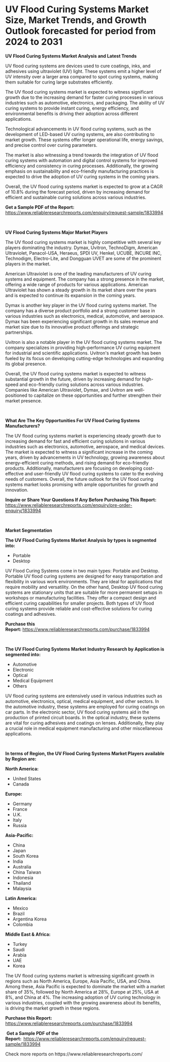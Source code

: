 <p><h1>UV Flood Curing Systems Market Size, Market Trends, and Growth Outlook forecasted for period from 2024 to 2031</h1></p><p><strong>UV Flood Curing Systems Market Analysis and Latest Trends</strong></p>
<p><p>UV flood curing systems are devices used to cure coatings, inks, and adhesives using ultraviolet (UV) light. These systems emit a higher level of UV intensity over a larger area compared to spot curing systems, making them suitable for curing large substrates efficiently.</p><p>The UV flood curing systems market is expected to witness significant growth due to the increasing demand for faster curing processes in various industries such as automotive, electronics, and packaging. The ability of UV curing systems to provide instant curing, energy efficiency, and environmental benefits is driving their adoption across different applications.</p><p>Technological advancements in UV flood curing systems, such as the development of LED-based UV curing systems, are also contributing to market growth. These systems offer longer operational life, energy savings, and precise control over curing parameters.</p><p>The market is also witnessing a trend towards the integration of UV flood curing systems with automation and digital control systems for improved efficiency and consistency in curing processes. Additionally, the growing emphasis on sustainability and eco-friendly manufacturing practices is expected to drive the adoption of UV curing systems in the coming years.</p><p>Overall, the UV flood curing systems market is expected to grow at a CAGR of 10.8% during the forecast period, driven by increasing demand for efficient and sustainable curing solutions across various industries.</p></p>
<p><strong>Get a Sample PDF of the Report:&nbsp;</strong> <a href="https://www.reliableresearchreports.com/enquiry/request-sample/1833994">https://www.reliableresearchreports.com/enquiry/request-sample/1833994</a></p>
<p>&nbsp;</p>
<p><strong>UV Flood Curing Systems Major Market Players</strong></p>
<p><p>The UV flood curing systems market is highly competitive with several key players dominating the industry. Dymax, Uvitron, TechnoDigm, American Ultraviolet, Panacol-USA, Heraeus, SPDI UV, Henkel, UCUBE, INCURE INC, Technodigm, Electro-Lite, and Dongguan UVET are some of the prominent players in the market.</p><p>American Ultraviolet is one of the leading manufacturers of UV curing systems and equipment. The company has a strong presence in the market, offering a wide range of products for various applications. American Ultraviolet has shown a steady growth in its market share over the years and is expected to continue its expansion in the coming years.</p><p>Dymax is another key player in the UV flood curing systems market. The company has a diverse product portfolio and a strong customer base in various industries such as electronics, medical, automotive, and aerospace. Dymax has been experiencing significant growth in its sales revenue and market size due to its innovative product offerings and strategic partnerships.</p><p>Uvitron is also a notable player in the UV flood curing systems market. The company specializes in providing high-performance UV curing equipment for industrial and scientific applications. Uvitron's market growth has been fueled by its focus on developing cutting-edge technologies and expanding its global presence.</p><p>Overall, the UV flood curing systems market is expected to witness substantial growth in the future, driven by increasing demand for high-speed and eco-friendly curing solutions across various industries. Companies like American Ultraviolet, Dymax, and Uvitron are well-positioned to capitalize on these opportunities and further strengthen their market presence.</p></p>
<p>&nbsp;</p>
<p><strong>What Are The Key Opportunities For UV Flood Curing Systems Manufacturers?</strong></p>
<p><p>The UV flood curing systems market is experiencing steady growth due to increasing demand for fast and efficient curing solutions in various industries such as electronics, automotive, aerospace, and medical devices. The market is expected to witness a significant increase in the coming years, driven by advancements in UV technology, growing awareness about energy-efficient curing methods, and rising demand for eco-friendly products. Additionally, manufacturers are focusing on developing cost-effective and user-friendly UV flood curing systems to cater to the evolving needs of customers. Overall, the future outlook for the UV flood curing systems market looks promising with ample opportunities for growth and innovation.</p></p>
<p><strong>Inquire or Share Your Questions If Any Before Purchasing This Report:</strong> <a href="https://www.reliableresearchreports.com/enquiry/pre-order-enquiry/1833994">https://www.reliableresearchreports.com/enquiry/pre-order-enquiry/1833994</a></p>
<p>&nbsp;</p>
<p><strong>Market Segmentation</strong></p>
<p><strong>The UV Flood Curing Systems Market Analysis by types is segmented into:</strong></p>
<p><ul><li>Portable</li><li>Desktop</li></ul></p>
<p><p>UV Flood Curing Systems come in two main types: Portable and Desktop. Portable UV flood curing systems are designed for easy transportation and flexibility in various work environments. They are ideal for applications that require mobility and versatility. On the other hand, Desktop UV flood curing systems are stationary units that are suitable for more permanent setups in workshops or manufacturing facilities. They offer a compact design and efficient curing capabilities for smaller projects. Both types of UV flood curing systems provide reliable and cost-effective solutions for curing coatings and adhesives.</p></p>
<p><strong>Purchase this Report:&nbsp;</strong><a href="https://www.reliableresearchreports.com/purchase/1833994">https://www.reliableresearchreports.com/purchase/1833994</a></p>
<p>&nbsp;</p>
<p><strong>The UV Flood Curing Systems Market Industry Research by Application is segmented into:</strong></p>
<p><ul><li>Automotive</li><li>Electronic</li><li>Optical</li><li>Medical Equipment</li><li>Others</li></ul></p>
<p><p>UV flood curing systems are extensively used in various industries such as automotive, electronics, optical, medical equipment, and other sectors. In the automotive industry, these systems are employed for curing coatings on car parts. In the electronic sector, UV flood curing systems aid in the production of printed circuit boards. In the optical industry, these systems are vital for curing adhesives and coatings on lenses. Additionally, they play a crucial role in medical equipment manufacturing and other miscellaneous applications.</p></p>
<p>&nbsp;</p>
<p><strong>In terms of Region, the UV Flood Curing Systems Market Players available by Region are:</strong></p>
<p>
    <p> <strong> North America: </strong>
        <ul>
            <li>United States</li>
            <li>Canada</li>
        </ul>
        </p> 
    <p> <strong> Europe: </strong>
        <ul>
            <li>Germany</li>
            <li>France</li>
            <li>U.K.</li>
            <li>Italy</li>
            <li>Russia</li>
        </ul>
        </p> 
    <p> <strong> Asia-Pacific: </strong>
        <ul>
            <li>China</li>
            <li>Japan</li>
            <li>South Korea</li>
            <li>India</li>
            <li>Australia</li>
            <li>China Taiwan</li>
            <li>Indonesia</li>
            <li>Thailand</li>
            <li>Malaysia</li>
        </ul>
        </p> 
    <p> <strong> Latin America: </strong>
        <ul>
            <li>Mexico</li>
            <li>Brazil</li>
            <li>Argentina Korea</li>
            <li>Colombia</li>
        </ul>
        </p> 
    <p> <strong> Middle East & Africa: </strong>
        <ul>
            <li>Turkey</li>
            <li>Saudi</li>
            <li>Arabia</li>
            <li>UAE</li>
            <li>Korea</li>
        </ul>
    </p>
    </p>
<p><p>The UV flood curing systems market is witnessing significant growth in regions such as North America, Europe, Asia Pacific, USA, and China. Among these, Asia Pacific is expected to dominate the market with a market share of 35%, followed by North America at 28%, Europe at 25%, USA at 8%, and China at 4%. The increasing adoption of UV curing technology in various industries, coupled with the growing awareness about its benefits, is driving the market growth in these regions.</p></p>
<p><strong>Purchase this Report: </strong><a href="https://www.reliableresearchreports.com/purchase/1833994">https://www.reliableresearchreports.com/purchase/1833994</a></p>
<p>&nbsp;<strong>Get a Sample PDF of the Report:&nbsp;&nbsp;</strong><a href="https://www.reliableresearchreports.com/enquiry/request-sample/1833994">https://www.reliableresearchreports.com/enquiry/request-sample/1833994</a></p>
<p><strong></strong></p>
<p>Check more reports on https://www.reliableresearchreports.com/</p>